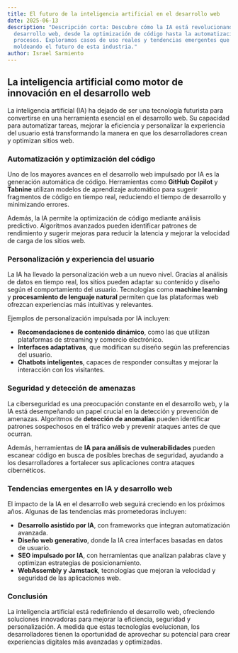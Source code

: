 ```yaml
---
title: El futuro de la inteligencia artificial en el desarrollo web
date: 2025-06-13
description: "Descripción corta: Descubre cómo la IA está revolucionando el
  desarrollo web, desde la optimización de código hasta la automatización de
  procesos. Exploramos casos de uso reales y tendencias emergentes que están
  moldeando el futuro de esta industria."
author: Israel Sarmiento
---
```




## **La inteligencia artificial como motor de innovación en el desarrollo web**

La inteligencia artificial (IA) ha dejado de ser una tecnología futurista para convertirse en una herramienta esencial en el desarrollo web. Su capacidad para automatizar tareas, mejorar la eficiencia y personalizar la experiencia del usuario está transformando la manera en que los desarrolladores crean y optimizan sitios web.

### **Automatización y optimización del código**

Uno de los mayores avances en el desarrollo web impulsado por IA es la generación automática de código. Herramientas como **GitHub Copilot** y **Tabnine** utilizan modelos de aprendizaje automático para sugerir fragmentos de código en tiempo real, reduciendo el tiempo de desarrollo y minimizando errores.

Además, la IA permite la optimización de código mediante análisis predictivo. Algoritmos avanzados pueden identificar patrones de rendimiento y sugerir mejoras para reducir la latencia y mejorar la velocidad de carga de los sitios web.

### **Personalización y experiencia del usuario**

La IA ha llevado la personalización web a un nuevo nivel. Gracias al análisis de datos en tiempo real, los sitios pueden adaptar su contenido y diseño según el comportamiento del usuario. Tecnologías como **machine learning** y **procesamiento de lenguaje natural** permiten que las plataformas web ofrezcan experiencias más intuitivas y relevantes.

Ejemplos de personalización impulsada por IA incluyen:

* **Recomendaciones de contenido dinámico**, como las que utilizan plataformas de streaming y comercio electrónico.
* **Interfaces adaptativas**, que modifican su diseño según las preferencias del usuario.
* **Chatbots inteligentes**, capaces de responder consultas y mejorar la interacción con los visitantes.

### **Seguridad y detección de amenazas**

La ciberseguridad es una preocupación constante en el desarrollo web, y la IA está desempeñando un papel crucial en la detección y prevención de amenazas. Algoritmos de **detección de anomalías** pueden identificar patrones sospechosos en el tráfico web y prevenir ataques antes de que ocurran.

Además, herramientas de **IA para análisis de vulnerabilidades** pueden escanear código en busca de posibles brechas de seguridad, ayudando a los desarrolladores a fortalecer sus aplicaciones contra ataques cibernéticos.

### **Tendencias emergentes en IA y desarrollo web**

El impacto de la IA en el desarrollo web seguirá creciendo en los próximos años. Algunas de las tendencias más prometedoras incluyen:

* **Desarrollo asistido por IA**, con frameworks que integran automatización avanzada.
* **Diseño web generativo**, donde la IA crea interfaces basadas en datos de usuario.
* **SEO impulsado por IA**, con herramientas que analizan palabras clave y optimizan estrategias de posicionamiento.
* **WebAssembly y Jamstack**, tecnologías que mejoran la velocidad y seguridad de las aplicaciones web.

### **Conclusión**

La inteligencia artificial está redefiniendo el desarrollo web, ofreciendo soluciones innovadoras para mejorar la eficiencia, seguridad y personalización. A medida que estas tecnologías evolucionan, los desarrolladores tienen la oportunidad de aprovechar su potencial para crear experiencias digitales más avanzadas y optimizadas.
